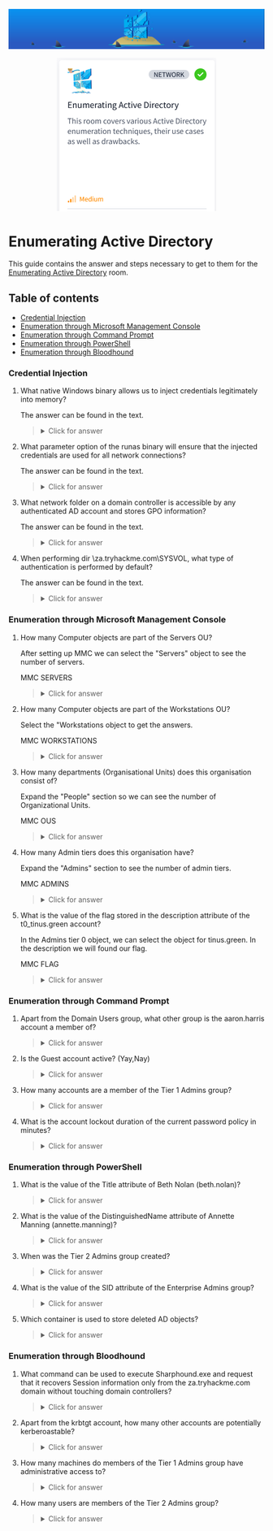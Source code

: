 ![Enumerating Active Directory Banner](https://github.com/Kevinovitz/TryHackMe_Writeups/raw/main/adenumeration/Enumerating_Active_Directory_Banner.png)

<p align="center">
   <img src="https://github.com/Kevinovitz/TryHackMe_Writeups/raw/main/adenumeration/Enumerating_Active_Directory_Cover.png" alt="Enumerating Active Directory Logo">
</p>

# Enumerating Active Directory

This guide contains the answer and steps necessary to get to them for the [Enumerating Active Directory](https://tryhackme.com/r/room/adenumeration) room.

## Table of contents

- [Credential Injection](#credential-injection)
- [Enumeration through Microsoft Management Console](#enumeration-through-microsoft-management-console)
- [Enumeration through Command Prompt](#enumeration-through-command-prompt)
- [Enumeration through PowerShell](#enumeration-through-powershell)
- [Enumeration through Bloodhound](#enumeration-through-bloodhound)

### Credential Injection

1. What native Windows binary allows us to inject credentials legitimately into memory?

   The answer can be found in the text.

   ><details><summary>Click for answer</summary>runas.exe</details>

2. What parameter option of the runas binary will ensure that the injected credentials are used for all network connections?

   The answer can be found in the text.

   ><details><summary>Click for answer</summary>/netonly</details>

3. What network folder on a domain controller is accessible by any authenticated AD account and stores GPO information?

   The answer can be found in the text.

   ><details><summary>Click for answer</summary>SYSVOL</details>

4. When performing dir \\za.tryhackme.com\SYSVOL, what type of authentication is performed by default?

   The answer can be found in the text.

   ><details><summary>Click for answer</summary>Kerberos Authentication</details>

### Enumeration through Microsoft Management Console

1. How many Computer objects are part of the Servers OU?

   After setting up MMC we can select the "Servers" object to see the number of servers.

   MMC SERVERS

   ><details><summary>Click for answer</summary>2</details>

2. How many Computer objects are part of the Workstations OU?

   Select the "Workstations object to get the answers.

   MMC WORKSTATIONS

   ><details><summary>Click for answer</summary>1</details>

3. How many departments (Organisational Units) does this organisation consist of?

   Expand the "People" section so we can see the number of Organizational Units.

   MMC OUS

   ><details><summary>Click for answer</summary>7</details>

4. How many Admin tiers does this organisation have?

   Expand the "Admins" section to see the number of admin tiers.

   MMC ADMINS

   ><details><summary>Click for answer</summary>3</details>

5. What is the value of the flag stored in the description attribute of the t0_tinus.green account?

   In the Admins tier 0 object, we can select the object for tinus.green. In the description we will found our flag.

   MMC FLAG

   ><details><summary>Click for answer</summary>THM{Enumerating.Via.MMC}</details>

### Enumeration through Command Prompt

1. Apart from the Domain Users group, what other group is the aaron.harris account a member of?



   ><details><summary>Click for answer</summary></details>

2. Is the Guest account active? (Yay,Nay)



   ><details><summary>Click for answer</summary></details>

3. How many accounts are a member of the Tier 1 Admins group?



   ><details><summary>Click for answer</summary></details>

4. What is the account lockout duration of the current password policy in minutes?



   ><details><summary>Click for answer</summary></details>

### Enumeration through PowerShell

1. What is the value of the Title attribute of Beth Nolan (beth.nolan)?



   ><details><summary>Click for answer</summary></details>

2. What is the value of the DistinguishedName attribute of Annette Manning (annette.manning)?



   ><details><summary>Click for answer</summary></details>

3. When was the Tier 2 Admins group created?



   ><details><summary>Click for answer</summary></details>

4. What is the value of the SID attribute of the Enterprise Admins group?



   ><details><summary>Click for answer</summary></details>

5. Which container is used to store deleted AD objects?



   ><details><summary>Click for answer</summary></details>

### Enumeration through Bloodhound

1. What command can be used to execute Sharphound.exe and request that it recovers Session information only from the za.tryhackme.com domain without touching domain controllers?



   ><details><summary>Click for answer</summary></details>

2. Apart from the krbtgt account, how many other accounts are potentially kerberoastable?



   ><details><summary>Click for answer</summary></details>

3. How many machines do members of the Tier 1 Admins group have administrative access to?



   ><details><summary>Click for answer</summary></details>

4. How many users are members of the Tier 2 Admins group?



   ><details><summary>Click for answer</summary></details>

